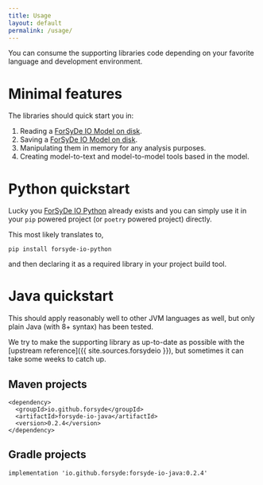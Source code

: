```yaml
---
title: Usage
layout: default
permalink: /usage/
---
```


You can consume the supporting libraries code depending on your favorite language and
development environment.

# Minimal features

The libraries should quick start you in:

1. Reading a [ForSyDe IO Model on disk](/concepts/#textual-specification).
2. Saving a [ForSyDe IO Model on disk](/concepts/#textual-specification).
3. Manipulating them in memory for any analysis purposes.
4. Creating model-to-text and model-to-model tools based in the model.

# Python quickstart

Lucky you [ForSyDe IO Python]() already exists and you can simply use it
in your `pip` powered project (or `poetry` powered project) directly.

This most likely translates to,

    pip install forsyde-io-python

and then declaring it as a required library in your project build tool.

# Java quickstart

This should apply reasonably well to other JVM languages as well, but only
plain Java (with 8+ syntax) has been tested.

We try to make the supporting library as up-to-date as possible with
the [upstream reference]({{ site.sources.forsydeio }}), but sometimes
it can take some weeks to catch up. 

## Maven projects

    <dependency>
      <groupId>io.github.forsyde</groupId>
      <artifactId>forsyde-io-java</artifactId>
      <version>0.2.4</version>
    </dependency>

## Gradle projects

    implementation 'io.github.forsyde:forsyde-io-java:0.2.4'
